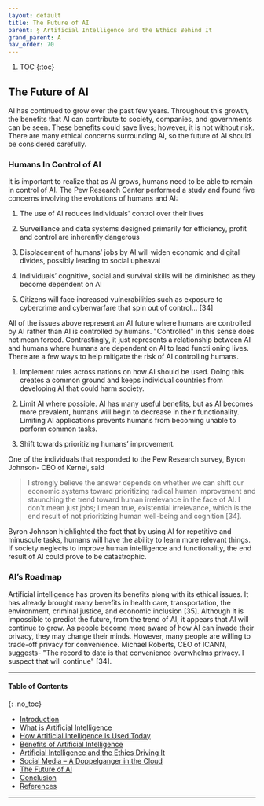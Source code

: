 ```yaml
---
layout: default
title: The Future of AI  
parent: § Artificial Intelligence and the Ethics Behind It  
grand_parent: A 
nav_order: 70 
---
```

<style>
.dont-break-out {
  /* These are technically the same, but use both */
  overflow-wrap: break-word;
  word-wrap: break-word;

     -ms-word-break: break-all;
  /* This is the dangerous one in WebKit, as it breaks things wherever */
  word-break: break-all;
  /* Instead use this non-standard one: */
  word-break: break-word;
}

.youtube-container {
    position: relative;
    width: 100%;
    height: 0;
    padding-bottom: 56.25%;
}
.youtube-video {
    position: absolute;
    top: 0;
    left: 0;
    width: 100%;
    height: 100%;
}

</style>

<div class="dont-break-out" markdown="1">

1. TOC
{:toc}

## The Future of AI
AI has continued to grow over the past few years. Throughout this growth, the benefits that AI can contribute to society, companies, and governments can be seen. These benefits could save lives; however, it is not without risk. There are many ethical concerns surrounding AI, so the future of AI should be considered carefully.

### Humans In Control of AI
It is important to realize that as AI grows, humans need to be able to remain in control of AI. The Pew Research Center performed a study and found five concerns involving the evolutions of humans and AI:

1. The use of AI reduces individuals' control over their lives

1. Surveillance and data systems designed primarily for efficiency, profit and control are inherently dangerous

1. Displacement of humans’ jobs by AI will widen economic and digital divides, possibly leading to social upheaval

1. Individuals’ cognitive, social and survival skills will be diminished as they become dependent on AI

1. Citizens will face increased vulnerabilities such as exposure to cybercrime and cyberwarfare that spin out of control… [34]

All of the issues above represent an AI future where humans are controlled by AI rather than AI is controlled by humans. "Controlled" in this sense does not mean forced. Contrastingly, it just represents a relationship between AI and humans where humans are dependent on AI to lead functi
oning lives. There are a few ways to help mitigate the risk of AI controlling humans.
1. Implement rules across nations on how AI should be used. Doing this creates a common ground and keeps individual countries from developing AI that could harm society.

1. Limit AI where possible. AI has many useful benefits, but as AI becomes more prevalent, humans will begin to decrease in their functionality. Limiting AI applications prevents humans from becoming unable to perform common tasks.

1. Shift towards prioritizing humans’ improvement.

One of the individuals that responded to the Pew Research survey, Byron Johnson- CEO of Kernel, said

> I strongly believe the answer depends on whether we can shift our economic systems toward prioritizing radical human improvement and staunching the trend toward human irrelevance in the face of AI. I don't mean just jobs; I mean true, existential irrelevance, which is the end result of not prioritizing human well-being and cognition [34].

Byron Johnson highlighted the fact that by using AI for repetitive and minuscule tasks, humans will have the ability to learn more relevant things. If society neglects to improve human intelligence and functionality, the end result of AI could prove to be catastrophic.

### AI’s Roadmap
Artificial intelligence has proven its benefits along with its ethical issues. It has already brought many benefits in health care, transportation, the environment, criminal justice, and economic inclusion [35]. Although it is impossible to predict the future, from the trend of AI, it appears that AI will continue to grow. As people become more aware of how AI can invade their privacy, they may change their minds. However, many people are willing to trade-off privacy for convenience. Michael Roberts, CEO of ICANN, suggests- "The record to date is that convenience overwhelms privacy. I suspect that will continue" [34].

***

#### Table of Contents
{: .no_toc}

<ul><li> <a href="/docs/A/artificial-intelligence-and-the-ethics-behind-it-1/">Introduction</a></li><li> <a href="/docs/A/artificial-intelligence-and-the-ethics-behind-it-2/">What is Artificial Intelligence</a></li><li> <a href="/docs/A/artificial-intelligence-and-the-ethics-behind-it-3/">How Artificial Intelligence Is Used Today</a></li><li> <a href="/docs/A/artificial-intelligence-and-the-ethics-behind-it-4/">Benefits of Artificial Intelligence</a></li><li> <a href="/docs/A/artificial-intelligence-and-the-ethics-behind-it-5/">Artificial Intelligence and the Ethics Driving It</a></li><li> <a href="/docs/A/artificial-intelligence-and-the-ethics-behind-it-6/">Social Media – A Doppelganger in the Cloud</a></li><li> <a href="/docs/A/artificial-intelligence-and-the-ethics-behind-it-7/">The Future of AI</a></li><li> <a href="/docs/A/artificial-intelligence-and-the-ethics-behind-it-8/">Conclusion</a></li><li> <a href="/docs/A/artificial-intelligence-and-the-ethics-behind-it-9/">References</a></li></ul>

***


</div>
